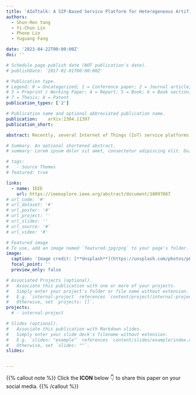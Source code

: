 ```yaml
---
title: 'AIoTtalk: A SIP-Based Service Platform for Heterogeneous Artificial Intelligence of Things Applications'
authors:
  - Shun-Ren Yang
  - Yi-Chun Lin
  - Phone Lin
  - Yuguang Fang

date: '2023-04-22T00:00:00Z'
doi: ''

# Schedule page publish date (NOT publication's date).
# publishDate: '2017-01-01T00:00:00Z'

# Publication type.
# Legend: 0 = Uncategorized; 1 = Conference paper; 2 = Journal article;
# 3 = Preprint / Working Paper; 4 = Report; 5 = Book; 6 = Book section;
# 7 = Thesis; 8 = Patent
publication_types: ['2']

# Publication name and optional abbreviated publication name.
publication: 	arXiv:2304.11397
publication_short: 

abstract: Recently, several Internet of Things (IoT) service platforms have been proposed to facilitate IoT application deployment. These platforms typically utilize the lightweight MQTT or CoAP application protocol, optimized for massive IoT applications. Unfortunately, these protocols are not suitable for the emerging, more sophisticated Artificial Intelligence of Things (AIoT). Session initiation protocol (SIP), in contrast, is a signaling and controlling protocol for real-time multimedia sessions, and has been viewed as a better candidate to provide a full range support of different broadband, critical, and industrial AIoT applications. However, there exists no generic SIP-based AIoT service platform that supports creations and operations of heterogeneous AIoT applications with various quality of service. This article presents the first SIP-based AIoT service platform, AIoTtalk, that enables rapid development of scalar and multimedia AIoT applications. Moreover, we deploy an experimental testbed and two real SIP-based AIoT applications to demonstrate the applicability and the performance of our AIoTtalk under both the cloud and edge scenarios. The experimental results show that, together with accurate model predictions and edge-virtualization auto scaling, AIoTtalk guarantees low latency and high quality of experience for messaging and streaming-based AIoT applications.

# Summary. An optional shortened abstract.
# summary: Lorem ipsum dolor sit amet, consectetur adipiscing elit. Duis posuere tellus ac convallis placerat. Proin tincidunt magna sed ex sollicitudin condimentum.

# tags:
#   - Source Themes
# featured: true

links:
  - name: IEEE
    url: https://ieeexplore.ieee.org/abstract/document/10097867
# url_code: '#'
# url_dataset: '#'
# url_poster: '#'
# url_project: ''
# url_slides: ''
# url_source: '#'
# url_video: '#'

# Featured image
# To use, add an image named `featured.jpg/png` to your page's folder.
image:
  caption: 'Image credit: [**Unsplash**](https://unsplash.com/photos/pLCdAaMFLTE)'
  focal_point: ''
  preview_only: false

# Associated Projects (optional).
#   Associate this publication with one or more of your projects.
#   Simply enter your project's folder or file name without extension.
#   E.g. `internal-project` references `content/project/internal-project/index.md`.
#   Otherwise, set `projects: []`.
projects:
  # - internal-project

# Slides (optional).
#   Associate this publication with Markdown slides.
#   Simply enter your slide deck's filename without extension.
#   E.g. `slides: "example"` references `content/slides/example/index.md`.
#   Otherwise, set `slides: ""`.
slides:


---
```


{{% callout note %}}
Click the <b>ICON</b> below 👇 to share this paper on your social media.
{{% /callout %}}

<!-- Supplementary notes can be added here, including [code and math](https://wowchemy.com/docs/content/writing-markdown-latex/). -->
